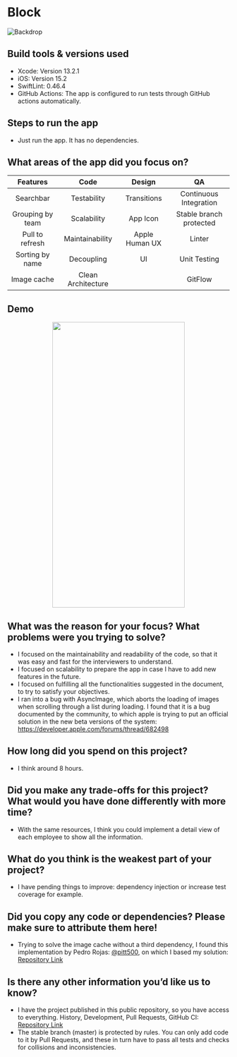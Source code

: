 # Block

![Backdrop](https://user-images.githubusercontent.com/14141324/157339712-dd7aad8d-01e1-4631-80b7-365e6a79d82d.png)

## Build tools & versions used
- Xcode: Version 13.2.1
- iOS: Version 15.2
- SwiftLint: 0.46.4
- GitHub Actions: The app is configured to run tests through GitHub actions automatically.

## Steps to run the app
- Just run the app. It has no dependencies.

## What areas of the app did you focus on?

| Features         | Code               | Design             | QA                      |
|:----------------:|:------------------:|:------------------:|:-----------------------:|
| Searchbar        | Testability        | Transitions        | Continuous Integration  |
| Grouping by team | Scalability        | App Icon           | Stable branch protected |
| Pull to refresh  | Maintainability    | Apple Human UX     | Linter                  |
| Sorting by name  | Decoupling         | UI                 | Unit Testing            |
| Image cache      | Clean Architecture |                    | GitFlow                 |

## Demo
<p align="center">
<img width="300" height="648" src="https://user-images.githubusercontent.com/14141324/157325042-6da552bb-2251-4daf-82af-1ebca37cae81.gif">
</p>

## What was the reason for your focus? What problems were you trying to solve?
- I focused on the maintainability and readability of the code, so that it was easy and fast for the interviewers to understand.
- I focused on scalability to prepare the app in case I have to add new features in the future.
- I focused on fulfilling all the functionalities suggested in the document, to try to satisfy your objectives.
- I ran into a bug with AsyncImage, which aborts the loading of images when scrolling through a list during loading. I found that it is a bug documented by the community, to which apple is trying to put an official solution in the new beta versions of the system: https://developer.apple.com/forums/thread/682498

## How long did you spend on this project?
- I think around 8 hours.

## Did you make any trade-offs for this project? What would you have done differently with more time?
- With the same resources, I think you could implement a detail view of each employee to show all the information.

## What do you think is the weakest part of your project?
- I have pending things to improve: dependency injection or increase test coverage for example.

## Did you copy any code or dependencies? Please make sure to attribute them here!
- Trying to solve the image cache without a third dependency, I found this implementation by Pedro Rojas: [@pitt500](https://github.com/pitt500), on which I based my solution: [Repository Link](https://github.com/pitt500/Pokedex/blob/main/Pokedex/Cache/CacheAsyncImage.swift)


## Is there any other information you’d like us to know?
- I have the project published in this public repository, so you have access to everything. History, Development, Pull Requests, GitHub CI: [Repository Link](https://github.com/rpairo/Block)
- The stable branch (master) is protected by rules. You can only add code to it by Pull Requests, and these in turn have to pass all tests and checks for collisions and inconsistencies.
